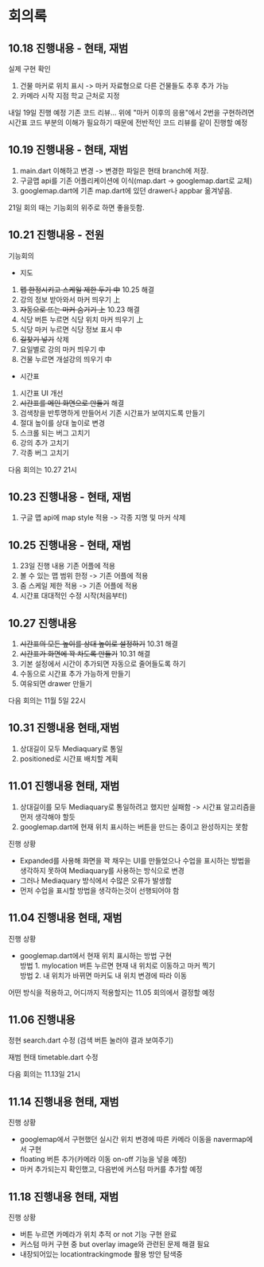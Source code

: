 # 회의록


## 10.18 진행내용 - 현태, 재범

실제 구현 확인
1. 건물 마커로 위치 표시 -> 마커 자료형으로 다른 건물들도 추후 추가 가능
2. 카메라 시작 지점 학교 근처로 지정

내일 19일 진행 예정
기존 코드 리뷰... 위에 "마커 이후의 응용"에서 2번을 구현하려면 시간표 코드 부분의 이해가 필요하기 때문에
전반적인 코드 리뷰를 같이 진행할 예정

## 10.19 진행내용 - 현태, 재범

1. main.dart 이해하고 변경 -> 변경한 파일은 현태 branch에 저장.
2. 구글맵 api를 기존 어플리케이션에 이식(map.dart -> googlemap.dart로 교체)
3. googlemap.dart에 기존 map.dart에 있던 drawer나 appbar 옮겨넣음.

21일 회의 때는 기능회의 위주로 하면 좋을듯함.

## 10.21 진행내용 - 전원

기능회의
- 지도
1. ~~맵 한정시키고 스케일 제한 두기 中~~ 10.25 해결
2. 강의 정보 받아와서 마커 띄우기 上
3. ~~자동으로 뜨는 마커 숨기기 上~~ 10.23 해결
4. 식당 버튼 누르면 식당 위치 마커 띄우기 上
5. 식당 마커 누르면 식당 정보 표시 中
6. ~~길찾기 넣기~~ 삭제
7. 요일별로 강의 마커 띄우기 中
8. 건물 누르면 개설강의 띄우기 中

- 시간표
1. 시간표 UI 개선
2. ~~시간표를 메인 화면으로 만들기~~ 해결
3. 검색창을 반투명하게 만들어서 기존 시간표가 보여지도록 만들기
4. 절대 높이를 상대 높이로 변경
5. 스크롤 되는 버그 고치기
6. 강의 추가 고치기
7. 각종 버그 고치기

다음 회의는 10.27 21시

## 10.23 진행내용 - 현태, 재범

1. 구글 맵 api에 map style 적용 -> 각종 지명 및 마커 삭제

## 10.25 진행내용 - 현태, 재범

1. 23일 진행 내용 기존 어플에 적용
2. 볼 수 있는 맵 범위 한정 -> 기존 어플에 적용
3. 줌 스케일 제한 적용 -> 기존 어플에 적용
4. 시간표 대대적인 수정 시작(처음부터)

## 10.27 진행내용

1. ~~시간표의 모든 높이를 상대 높이로 설정하기~~ 10.31 해결
2. ~~시간표가 화면에 꽉 차도록 만들기~~ 10.31 해결
3. 기본 설정에서 시간이 추가되면 자동으로 줄어들도록 하기
4. 수동으로 시간표 추가 가능하게 만들기
5. 여유되면 drawer 만들기

다음 회의는 11월 5일 22시

## 10.31 진행내용 현태,재범

1. 상대길이 모두 Mediaquary로 통일
2. positioned로 시간표 배치할 계획

## 11.01 진행내용 현태, 재범

1. 상대길이를 모두 Mediaquary로 통일하려고 했지만 실패함 -> 시간표 알고리즘을 먼저 생각해야 할듯
2. googlemap.dart에 현재 위치 표시하는 버튼을 만드는 중이고 완성하지는 못함

진행 상황
- Expanded를 사용해 화면을 꽉 채우는 UI를 만들었으나 수업을 표시하는 방법을 생각하지 못하여 Mediaquary를 사용하는 방식으로 변경
- 그러나 Mediaquary 방식에서 수많은 오류가 발생함
- 먼저 수업을 표시할 방법을 생각하는것이 선행되어야 함

## 11.04 진행내용 현태, 재범

진행 상황
- googlemap.dart에서 현재 위치 표시하는 방법 구현  
방법 1. mylocation 버튼 누르면 현재 내 위치로 이동하고 마커 찍기  
방법 2. 내 위치가 바뀌면 마커도 내 위치 변경에 따라 이동  


어떤 방식을 적용하고, 어디까지 적용할지는 11.05 회의에서 결정할 예정

## 11.06 진행내용

정현
search.dart 수정 (검색 버튼 눌러야 결과 보여주기)

재범 현태
timetable.dart 수정

다음 회의는 11.13일 21시

## 11.14 진행내용 현태, 재범

진행 상황  
- googlemap에서 구현했던 실시간 위치 변경에 따른 카메라 이동을 navermap에서 구현
- floating 버튼 추가(카메라 이동 on-off 기능을 넣을 예정)
- 마커 추가되는지 확인했고, 다음번에 커스텀 마커를 추가할 예정

## 11.18 진행내용 현태, 재범

진행 상황  
- 버튼 누르면 카메라가 위치 추적 or not 기능 구현 완료
- 커스텀 마커 구현 중 but overlay image와 관련된 문제 해결 필요
- 내장되어있는 locationtrackingmode 활용 방안 탐색중

